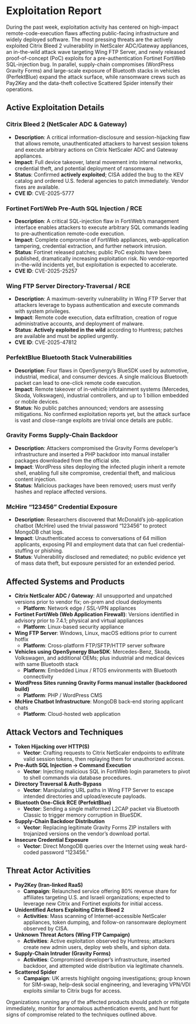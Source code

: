 # Exploitation Report

During the past week, exploitation activity has centered on high-impact remote-code-execution flaws affecting public-facing infrastructure and widely deployed software. The most pressing threats are the actively exploited Citrix Bleed 2 vulnerability in NetScaler ADC/Gateway appliances, an in-the-wild attack wave targeting Wing FTP Server, and newly released proof-of-concept (PoC) exploits for a pre-authentication Fortinet FortiWeb SQL-injection bug. In parallel, supply-chain compromises (WordPress Gravity Forms) and large-scale exposure of Bluetooth stacks in vehicles (PerfektBlue) expand the attack surface, while ransomware crews such as Pay2Key and the data-theft collective Scattered Spider intensify their operations.

## Active Exploitation Details

### Citrix Bleed 2 (NetScaler ADC & Gateway)
- **Description**: A critical information-disclosure and session-hijacking flaw that allows remote, unauthenticated attackers to harvest session tokens and execute arbitrary actions on Citrix NetScaler ADC and Gateway appliances.  
- **Impact**: Full device takeover, lateral movement into internal networks, credential theft, and potential deployment of ransomware.  
- **Status**: Confirmed **actively exploited**; CISA added the bug to the KEV catalog and ordered U.S. federal agencies to patch immediately. Vendor fixes are available.  
- **CVE ID**: CVE-2025-5777  

### Fortinet FortiWeb Pre-Auth SQL Injection / RCE
- **Description**: A critical SQL-injection flaw in FortiWeb’s management interface enables attackers to execute arbitrary SQL commands leading to pre-authentication remote-code execution.  
- **Impact**: Complete compromise of FortiWeb appliances, web-application tampering, credential extraction, and further network intrusion.  
- **Status**: Fortinet released patches; public PoC exploits have been published, dramatically increasing exploitation risk. No vendor-reported in-the-wild incidents yet, but exploitation is expected to accelerate.  
- **CVE ID**: CVE-2025-25257  

### Wing FTP Server Directory-Traversal / RCE
- **Description**: A maximum-severity vulnerability in Wing FTP Server that attackers leverage to bypass authentication and execute commands with system privileges.  
- **Impact**: Remote code execution, data exfiltration, creation of rogue administrative accounts, and deployment of malware.  
- **Status**: **Actively exploited in the wild** according to Huntress; patches are available and must be applied urgently.  
- **CVE ID**: CVE-2025-47812  

### PerfektBlue Bluetooth Stack Vulnerabilities
- **Description**: Four flaws in OpenSynergy’s BlueSDK used by automotive, industrial, medical, and consumer devices. A single malicious Bluetooth packet can lead to one-click remote code execution.  
- **Impact**: Remote takeover of in-vehicle infotainment systems (Mercedes, Skoda, Volkswagen), industrial controllers, and up to 1 billion embedded or mobile devices.  
- **Status**: No public patches announced; vendors are assessing mitigations. No confirmed exploitation reports yet, but the attack surface is vast and close-range exploits are trivial once details are public.  

### Gravity Forms Supply-Chain Backdoor
- **Description**: Attackers compromised the Gravity Forms developer’s infrastructure and inserted a PHP backdoor into manual installer packages downloaded from the official site.  
- **Impact**: WordPress sites deploying the infected plugin inherit a remote shell, enabling full site compromise, credential theft, and malicious content injection.  
- **Status**: Malicious packages have been removed; users must verify hashes and replace affected versions.  

### McHire “123456” Credential Exposure
- **Description**: Researchers discovered that McDonald’s job-application chatbot (McHire) used the trivial password “123456” to protect MongoDB chat logs.  
- **Impact**: Unauthenticated access to conversations of 64 million applicants, exposing PII and employment data that can fuel credential-stuffing or phishing.  
- **Status**: Vulnerability disclosed and remediated; no public evidence yet of mass data theft, but exposure persisted for an extended period.  

## Affected Systems and Products

- **Citrix NetScaler ADC / Gateway**: All unsupported and unpatched versions prior to vendor fix; on-prem and cloud deployments  
  - **Platform**: Network edge / SSL-VPN appliances  
- **Fortinet FortiWeb (Web Application Firewall)**: Versions identified in advisory prior to 7.4.1; physical and virtual appliances  
  - **Platform**: Linux-based security appliance  
- **Wing FTP Server**: Windows, Linux, macOS editions prior to current hotfix  
  - **Platform**: Cross-platform FTP/SFTP/HTTP server software  
- **Vehicles using OpenSynergy BlueSDK**: Mercedes-Benz, Skoda, Volkswagen, and additional OEMs; plus industrial and medical devices with same Bluetooth stack  
  - **Platform**: Embedded Linux / RTOS environments with Bluetooth connectivity  
- **WordPress Sites running Gravity Forms manual installer (backdoored build)**  
  - **Platform**: PHP / WordPress CMS  
- **McHire Chatbot Infrastructure**: MongoDB back-end storing applicant chats  
  - **Platform**: Cloud-hosted web application  

## Attack Vectors and Techniques

- **Token Hijacking over HTTP(S)**  
  - **Vector**: Crafting requests to Citrix NetScaler endpoints to exfiltrate valid session tokens, then replaying them for unauthorized access.  
- **Pre-Auth SQL Injection → Command Execution**  
  - **Vector**: Injecting malicious SQL in FortiWeb login parameters to pivot to shell commands via database procedures.  
- **Directory Traversal & Auth-Bypass**  
  - **Vector**: Manipulating URL paths in Wing FTP Server to escape intended directories and upload/execute payloads.  
- **Bluetooth One-Click RCE (PerfektBlue)**  
  - **Vector**: Sending a single malformed L2CAP packet via Bluetooth Classic to trigger memory corruption in BlueSDK.  
- **Supply-Chain Backdoor Distribution**  
  - **Vector**: Replacing legitimate Gravity Forms ZIP installers with trojanized versions on the vendor’s download portal.  
- **Insecure Credential Exposure**  
  - **Vector**: Direct MongoDB queries over the Internet using weak hard-coded password “123456.”  

## Threat Actor Activities

- **Pay2Key (Iran-linked RaaS)**  
  - **Campaign**: Relaunched service offering 80% revenue share for affiliates targeting U.S. and Israeli organizations; expected to leverage new Citrix and Fortinet exploits for initial access.  
- **Unidentified Actors Exploiting Citrix Bleed 2**  
  - **Activities**: Mass scanning of Internet-accessible NetScaler appliances, token dumping, and follow-on ransomware deployment observed by CISA.  
- **Unknown Threat Actors (Wing FTP Campaign)**  
  - **Activities**: Active exploitation observed by Huntress; attackers create new admin users, deploy web shells, and siphon data.  
- **Supply-Chain Intruder (Gravity Forms)**  
  - **Activities**: Compromised developer’s infrastructure, inserted backdoor, and attempted wide distribution via legitimate channels.  
- **Scattered Spider**  
  - **Campaign**: UK arrests highlight ongoing investigations; group known for SIM-swap, help-desk social engineering, and leveraging VPN/VDI exploits similar to Citrix bugs for access.  

Organizations running any of the affected products should patch or mitigate immediately, monitor for anomalous authentication events, and hunt for signs of compromise related to the techniques outlined above.